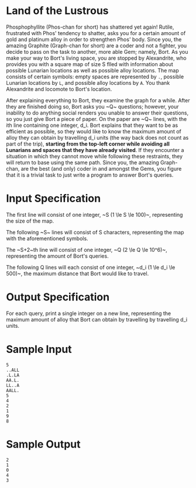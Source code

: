 # Land of the Lustrous
Phosphophyllite (Phos-chan for short) has shattered yet again! Rutile, frustrated with Phos' tendency to shatter, asks you for a certain amount of gold and platinum alloy in order to strengthen Phos' body. Since you, the amazing Graphite (Graph-chan for short) are a coder and not a fighter, you decide to pass on the task to another, more able Gem; namely, Bort. As you make your way to Bort's living space, you are stopped by Alexandrite, who provides you with a square map of size S flled with information about possible Lunarian locations as well as possible alloy locations. The map consists of certain symbols: empty spaces are represented by `.`, possible Lunarian locations by `L`, and possible alloy locations by `A`. You thank Alexandrite and locomote to Bort's location. 

After explaining everything to Bort, they examine the graph for a while. After they are finished doing so, Bort asks you ~Q~ questions; however, your inability to do anything social renders you unable to answer their questions, so you just give Bort a piece of paper. On the paper are ~Q~ lines, with the ith line containing one integer, d_i. Bort explains that they want to be as efficient as possible, so they would like to know the maximum amount of alloy they can obtain by travelling d_i units (the way back does not count as part of the trip), **starting from the top-left corner while avoiding all Lunarians and spaces that they have already visited**. If they encounter a situation in which they cannot move while following these restraints, they will return to base using the same path. Since you, the amazing Graph-chan, are the best (and only) coder in and amongst the Gems, you figure that it is a trivial task to just write a program to answer Bort's queries.

# Input Specification
The first line will consist of one integer, ~S (1 \le S \le 100)~, representing the size of the map.

The following ~S~ lines will consist of S characters, representing the map with the aforementioned symbols.

The ~S+2~th line will consist of one integer, ~Q (2 \le Q \le 10^6)~, representing the amount of Bort's queries.

The following Q lines will each consist of one integer, ~d_i (1 \le d_i \le 500)~, the maximum distance that Bort would like to travel.

# Output Specification
For each query, print a single integer on a new line, representing the maximum amount of alloy that Bort can obtain by travelling by travelling d_i units.

# Sample Input
```
5
..ALL
.L.LA
AA.L.
LL..A
AALL.
5
4
2
1
9
8
```

# Sample Output
```
2
1
0
4
3
```
